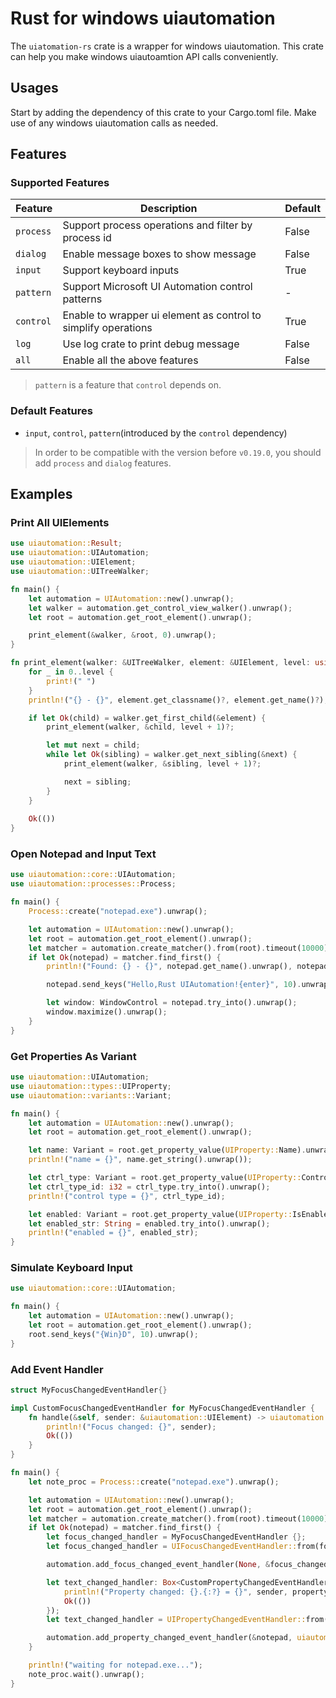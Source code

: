 # Rust for windows uiautomation

The `uiatomation-rs` crate is a wrapper for windows uiautomation. This crate can help you make windows uiautoamtion API calls conveniently.

## Usages

Start by adding the dependency of this crate to your Cargo.toml file. Make use of any windows uiautomation calls as needed.

## Features

### Supported Features

| Feature | Description | Default |
| ------- | ----------- | ------- |
| `process` | Support process operations and filter by process id | False |
| `dialog` | Enable message boxes to show message | False |
| `input` | Support keyboard inputs | True |
| `pattern` | Support Microsoft UI Automation control patterns | - |
| `control` | Enable to wrapper ui element as control to simplify operations | True |
| `log` | Use log crate to print debug message | False |
| `all` | Enable all the above features | False |

> `pattern` is a feature that `control` depends on.

### Default Features

+ `input`, `control`, `pattern`(introduced by the `control` dependency)

> In order to be compatible with the version before `v0.19.0`, you should add `process` and `dialog` features.

## Examples

### Print All UIElements

``` rust
use uiautomation::Result;
use uiautomation::UIAutomation;
use uiautomation::UIElement;
use uiautomation::UITreeWalker;

fn main() {
    let automation = UIAutomation::new().unwrap();
    let walker = automation.get_control_view_walker().unwrap();
    let root = automation.get_root_element().unwrap();

    print_element(&walker, &root, 0).unwrap();
}

fn print_element(walker: &UITreeWalker, element: &UIElement, level: usize) -> Result<()> {
    for _ in 0..level {
        print!(" ")
    }
    println!("{} - {}", element.get_classname()?, element.get_name()?);

    if let Ok(child) = walker.get_first_child(&element) {
        print_element(walker, &child, level + 1)?;

        let mut next = child;
        while let Ok(sibling) = walker.get_next_sibling(&next) {
            print_element(walker, &sibling, level + 1)?;

            next = sibling;
        }
    }
    
    Ok(())
}
```

### Open Notepad and Input Text

``` rust
use uiautomation::core::UIAutomation;
use uiautomation::processes::Process;

fn main() {
    Process::create("notepad.exe").unwrap();

    let automation = UIAutomation::new().unwrap();
    let root = automation.get_root_element().unwrap();
    let matcher = automation.create_matcher().from(root).timeout(10000).classname("Notepad");
    if let Ok(notepad) = matcher.find_first() {
        println!("Found: {} - {}", notepad.get_name().unwrap(), notepad.get_classname().unwrap());

        notepad.send_keys("Hello,Rust UIAutomation!{enter}", 10).unwrap();

        let window: WindowControl = notepad.try_into().unwrap();
        window.maximize().unwrap();
    }
}
```

### Get Properties As Variant

``` rust
use uiautomation::UIAutomation;
use uiautomation::types::UIProperty;
use uiautomation::variants::Variant;

fn main() {
    let automation = UIAutomation::new().unwrap();
    let root = automation.get_root_element().unwrap();

    let name: Variant = root.get_property_value(UIProperty::Name).unwrap();
    println!("name = {}", name.get_string().unwrap());

    let ctrl_type: Variant = root.get_property_value(UIProperty::ControlType).unwrap();
    let ctrl_type_id: i32 = ctrl_type.try_into().unwrap();
    println!("control type = {}", ctrl_type_id);

    let enabled: Variant = root.get_property_value(UIProperty::IsEnabled).unwrap();
    let enabled_str: String = enabled.try_into().unwrap();
    println!("enabled = {}", enabled_str);
}
```

### Simulate Keyboard Input

``` rust
use uiautomation::core::UIAutomation;

fn main() {
    let automation = UIAutomation::new().unwrap();
    let root = automation.get_root_element().unwrap();
    root.send_keys("{Win}D", 10).unwrap();
}
```

### Add Event Handler

``` rust
struct MyFocusChangedEventHandler{}

impl CustomFocusChangedEventHandler for MyFocusChangedEventHandler {
    fn handle(&self, sender: &uiautomation::UIElement) -> uiautomation::Result<()> {
        println!("Focus changed: {}", sender);
        Ok(())
    }
}

fn main() {
    let note_proc = Process::create("notepad.exe").unwrap();

    let automation = UIAutomation::new().unwrap();
    let root = automation.get_root_element().unwrap();
    let matcher = automation.create_matcher().from(root).timeout(10000).classname("Notepad");
    if let Ok(notepad) = matcher.find_first() {
        let focus_changed_handler = MyFocusChangedEventHandler {};
        let focus_changed_handler = UIFocusChangedEventHandler::from(focus_changed_handler);

        automation.add_focus_changed_event_handler(None, &focus_changed_handler).unwrap();

        let text_changed_handler: Box<CustomPropertyChangedEventHandlerFn> = Box::new(|sender, property, value| {
            println!("Property changed: {}.{:?} = {}", sender, property, value);
            Ok(())
        });
        let text_changed_handler = UIPropertyChangedEventHandler::from(text_changed_handler);

        automation.add_property_changed_event_handler(&notepad, uiautomation::types::TreeScope::Subtree, None, &text_changed_handler, &[UIProperty::ValueValue]).unwrap();
    }

    println!("waiting for notepad.exe...");
    note_proc.wait().unwrap();
}
```

